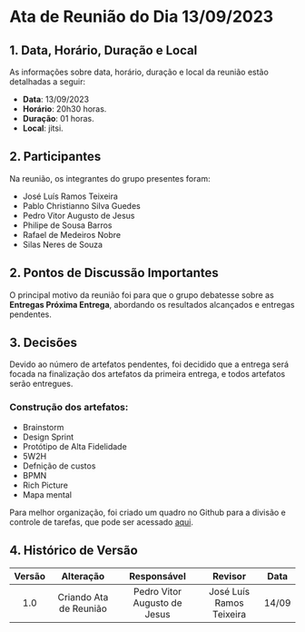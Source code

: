 # Ata de Reunião do Dia 13/09/2023

## 1. Data, Horário, Duração e Local

As informações sobre data, horário, duração e local da reunião estão detalhadas a seguir:

- **Data**: 13/09/2023
- **Horário**: 20h30 horas.
- **Duração**: 01 horas.
- **Local**: jitsi.


## 2. Participantes

Na reunião, os integrantes do grupo presentes foram:


- José Luís Ramos Teixeira  
- Pablo Christianno Silva Guedes  
- Pedro Vitor Augusto de Jesus  
- Philipe de Sousa Barros  
- Rafael de Medeiros Nobre  
- Silas Neres de Souza  

## 2. Pontos de Discussão Importantes

O principal motivo da reunião foi para que o grupo debatesse sobre as **Entregas Próxima Entrega**, abordando os resultados alcançados e entregas pendentes.

## 3. Decisões

Devido ao número de artefatos pendentes, foi decidido que a entrega será focada na finalização dos artefatos da primeira entrega, e todos artefatos serão entregues.

### Construção dos artefatos:

* Brainstorm
* Design Sprint
* Protótipo de Alta Fidelidade
* 5W2H
* Defnição de custos
* BPMN
* Rich Picture
* Mapa mental

Para melhor organização, foi criado um quadro no Github para a divisão e controle de tarefas, que pode ser acessado [aqui](https://github.com/orgs/UnBArqDsw2023-2/projects/7).

## 4. Histórico de Versão

| Versão |      Alteração       |                Responsável                 |    Revisor    | Data  |
| :----: | :------------------: | :----------------------------------------: | :-----------: | :---: | 
| 1.0    | Criando Ata de Reunião   | Pedro Vitor Augusto de Jesus | José Luís Ramos Teixeira | 14/09 |